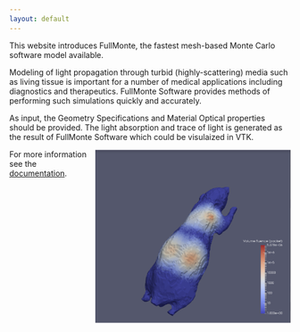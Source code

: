 ```yaml
---
layout: default
---
```


This website introduces FullMonte, the fastest mesh-based Monte Carlo software model available.

Modeling of light propagation through turbid (highly-scattering) media such as living tissue is important for a number of medical applications including diagnostics and therapeutics. FullMonte Software provides  methods of performing such simulations quickly and accurately.

As input, the Geometry Specifications and Material Optical properties should be provided. The light absorption and trace of light is generated as the result of FullMonte Software which could be visulaized in VTK. 

<img src="/img/rat.png" alt="Volume Fluence" width="350px" style="float:right"/>


For more information see the [documentation](https://docs.verilogtorouting.org).

